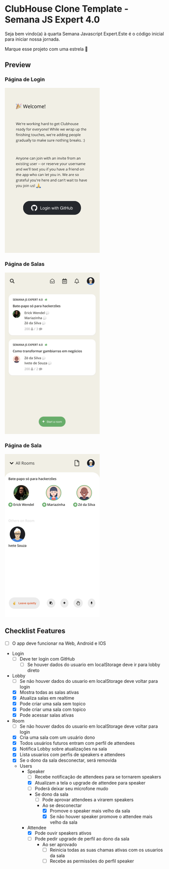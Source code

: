# ClubHouse Clone Template - Semana JS Expert 4.0

Seja bem vindo(a) à quarta Semana Javascript Expert.Este é o código inicial para iniciar nossa jornada.

Marque esse projeto com uma estrela 🌟

## Preview

### Página de Login

<img src="./assets/printscreen/clubhouse-login.PNG" width="300" alt="Login" />

### Página de Salas

<img src="./assets/printscreen/clubhouse-home.PNG" width="300" alt="Home" />

### Página de Sala

<img src="./assets/printscreen/clubhouse-room.PNG" width="300" alt="Room" />

## Checklist Features

- [ ] O app deve funcionar na Web, Android e IOS
- Login
  - [ ] Deve ter login com GitHub
    - [ ] Se houver dados do usuario em localStorage deve ir para lobby direto

- Lobby
  - [ ] Se não houver dados do usuario em localStorage deve voltar para login
  - [X] Mostra todas as salas ativas
  - [X] Atualiza salas em realtime
  - [X] Pode criar uma sala sem topico
  - [X] Pode criar uma sala com topico
  - [X] Pode acessar salas ativas
- Room
  - [ ] Se não houver dados do usuario em localStorage deve voltar para login
  - [X] Cria uma sala com um usuário dono
  - [X] Todos usuários futuros entram com perfil de attendees
  - [X] Notifica Lobby sobre atualizações na sala
  - [X] Lista usuarios com perfis de speakers e attendees
  - [X] Se o dono da sala desconectar, será removida
  - Users
    - Speaker
      - [ ] Recebe notificação de attendees para se tornarem speakers
      - [X] Atualizam a tela o upgrade de attendee para speaker
      - [ ] Poderá deixar seu microfone mudo
      - Se dono da sala
        - [ ] Pode aprovar attendees a virarem speakers
        - Ao se desconectar
          - [X] Promove o speaker mais velho da sala
          - [X] Se não houver speaker promove o attendee mais velho da sala
    - Attendee
      - [X] Pode ouvir speakers ativos
      - [ ] Pode pedir upgrade de perfil ao dono da sala
        - Ao ser aprovado
          - [ ] Reinicia todas as suas chamas ativas com os usuarios da sala
          - [ ] Recebe as permissões do perfil speaker
